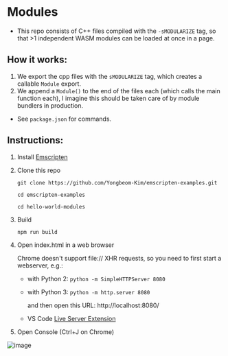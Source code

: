 # Modules

- This repo consists of C++ files compiled with the `-sMODULARIZE` tag, so that >1 independent WASM modules can be loaded at once in a page.
  
## How it works:
1. We export the cpp files with the `sMODULARIZE` tag, which creates a callable `Module` export.
2. We append a `Module()` to the end of the files each (which calls the main function each), I imagine this should be taken care of by module bundlers in production.
- See `package.json` for commands.


## Instructions:
1. Install [Emscripten](http://emscripten.org)
2. Clone this repo

    `git clone https://github.com/Yongbeom-Kim/emscripten-examples.git`

    `cd emscripten-examples`

    `cd hello-world-modules`
3. Build 

    `npm run build`

4. Open index.html in a web browser


    Chrome doesn't support file:// XHR requests, so you need to first start a webserver, e.g.:
    - with Python 2: `python -m SimpleHTTPServer 8080`
    - with Python 3: `python -m http.server 8080`

        and then open this URL: http://localhost:8080/

    - VS Code [Live Server Extension](https://marketplace.visualstudio.com/items?itemName=ritwickdey.LiveServer)

5. Open Console (Ctrl+J on Chrome)

![image](https://user-images.githubusercontent.com/63487502/204581553-3520e6ad-0c6f-4a45-9b4f-1cd6c1424663.png)


